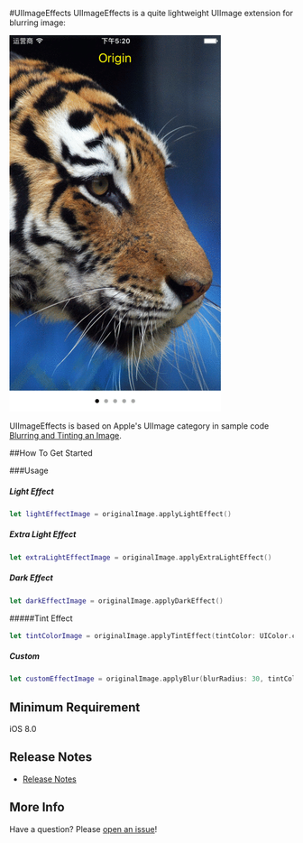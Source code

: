 #UIImageEffects
UIImageEffects is a quite lightweight  UIImage extension  for blurring image:

![Screenshot](Screenshots/UIImageEffects.gif "UIImageEffects")


UIImageEffects is based on Apple's UIImage category in sample code [Blurring and Tinting an Image](https://developer.apple.com/library/ios/samplecode/UIImageEffects/Introduction/Intro.html#//apple_ref/doc/uid/DTS40013396).


##How To Get Started

###Usage
##### Light Effect
```swift 
let lightEffectImage = originalImage.applyLightEffect()
```

##### Extra Light Effect
```swift 
let extraLightEffectImage = originalImage.applyExtraLightEffect()
```

##### Dark Effect
```swift 
let darkEffectImage = originalImage.applyDarkEffect()
```

#####Tint Effect
```swift 
let tintColorImage = originalImage.applyTintEffect(tintColor: UIColor.cyanColor())
```

##### Custom
```swift 
let customEffectImage = originalImage.applyBlur(blurRadius: 30, tintColor: UIColor(white: 1, alpha: 0.3), saturationDeltaFactor: 1.5)
```

## Minimum Requirement
iOS 8.0

## Release Notes
* [Release Notes](https://github.com/hongxinhope/UIImageEffects/releases)

## More Info
Have a question? Please [open an issue](https://github.com/hongxinhope/UIImageEffects/issues/new)!
